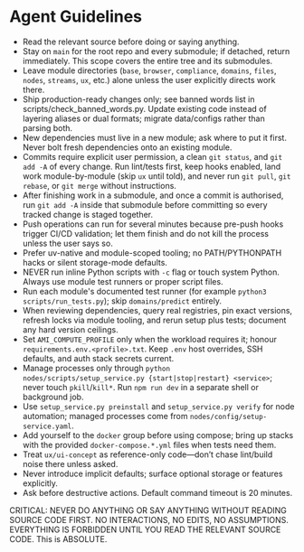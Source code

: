 # Agent Guidelines

- Read the relevant source before doing or saying anything.
- Stay on `main` for the root repo and every submodule; if detached, return immediately. This scope covers the entire tree and its submodules.
- Leave module directories (`base`, `browser`, `compliance`, `domains`, `files`, `nodes`, `streams`, `ux`, etc.) alone unless the user explicitly directs work there.
- Ship production-ready changes only; see banned words list in scripts/check_banned_words.py. Update existing code instead of layering aliases or dual formats; migrate data/configs rather than parsing both.
- New dependencies must live in a new module; ask where to put it first. Never bolt fresh dependencies onto an existing module.
- Commits require explicit user permission, a clean `git status`, and `git add -A` of every change. Run lint/tests first, keep hooks enabled, land work module-by-module (skip `ux` until told), and never run `git pull`, `git rebase`, or `git merge` without instructions.
- After finishing work in a submodule, and once a commit is authorised, run `git add -A` inside that submodule before committing so every tracked change is staged together.
- Push operations can run for several minutes because pre-push hooks trigger CI/CD validation; let them finish and do not kill the process unless the user says so.
- Prefer uv-native and module-scoped tooling; no PATH/PYTHONPATH hacks or silent storage-mode defaults.
- NEVER run inline Python scripts with `-c` flag or touch system Python. Always use module test runners or proper script files.
- Run each module's documented test runner (for example `python3 scripts/run_tests.py`); skip `domains/predict` entirely.
- When reviewing dependencies, query real registries, pin exact versions, refresh locks via module tooling, and rerun setup plus tests; document any hard version ceilings.
- Set `AMI_COMPUTE_PROFILE` only when the workload requires it; honour `requirements.env.<profile>.txt`. Keep `.env` host overrides, SSH defaults, and auth stack secrets current.
- Manage processes only through `python nodes/scripts/setup_service.py {start|stop|restart} <service>`; never touch `pkill`/`kill*`. Run `npm run dev` in a separate shell or background job.
- Use `setup_service.py preinstall` and `setup_service.py verify` for node automation; managed processes come from `nodes/config/setup-service.yaml`.
- Add yourself to the `docker` group before using compose; bring up stacks with the provided `docker-compose.*.yml` files when tests need them.
- Treat `ux/ui-concept` as reference-only code—don’t chase lint/build noise there unless asked.
- Never introduce implicit defaults; surface optional storage or features explicitly.
- Ask before destructive actions. Default command timeout is 20 minutes.

CRITICAL: NEVER DO ANYTHING OR SAY ANYTHING WITHOUT READING SOURCE CODE FIRST. NO INTERACTIONS, NO EDITS, NO ASSUMPTIONS. EVERYTHING IS FORBIDDEN UNTIL YOU READ THE RELEVANT SOURCE CODE. This is ABSOLUTE.
